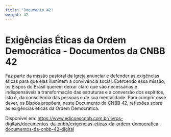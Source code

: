 ```yaml
---
title: "Documento 42"
weight: 42
---
```


# Exigências Éticas da Ordem Democrática - Documentos da CNBB 42

Faz parte da missão pastoral da Igreja anunciar e defender as exigências éticas para que elas iluminem a convivência social. Exercendo essa missão, os Bispos do Brasil querem deixar claro que são necessárias e indispensáveis a transformação das estruturas e a conversão dos espíritos, isto é, da consciência das pessoas e de sua mentalidade. Para cumprir esse dever, os Bispos propõem, neste Documento da CNBB 42, reflexões sobre as exigências éticas da Ordem Democrática.

Disponível em: https://www.edicoescnbb.com.br/livros-digitais/documentos-da-cnbb/exigencias-eticas-da-ordem-democratica-documentos-da-cnbb-42-digital
